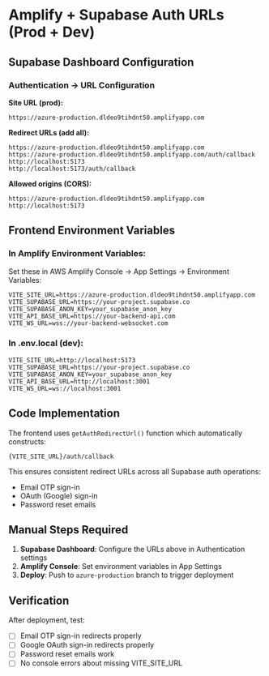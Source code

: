 # Amplify + Supabase Auth URLs (Prod + Dev)

## Supabase Dashboard Configuration

### Authentication → URL Configuration

**Site URL (prod):**
```
https://azure-production.dldeo9tihdnt50.amplifyapp.com
```

**Redirect URLs (add all):**
```
https://azure-production.dldeo9tihdnt50.amplifyapp.com
https://azure-production.dldeo9tihdnt50.amplifyapp.com/auth/callback
http://localhost:5173
http://localhost:5173/auth/callback
```

**Allowed origins (CORS):**
```
https://azure-production.dldeo9tihdnt50.amplifyapp.com
http://localhost:5173
```

## Frontend Environment Variables

### In Amplify Environment Variables:
Set these in AWS Amplify Console → App Settings → Environment Variables:

```
VITE_SITE_URL=https://azure-production.dldeo9tihdnt50.amplifyapp.com
VITE_SUPABASE_URL=https://your-project.supabase.co
VITE_SUPABASE_ANON_KEY=your_supabase_anon_key
VITE_API_BASE_URL=https://your-backend-api.com
VITE_WS_URL=wss://your-backend-websocket.com
```

### In .env.local (dev):
```
VITE_SITE_URL=http://localhost:5173
VITE_SUPABASE_URL=https://your-project.supabase.co
VITE_SUPABASE_ANON_KEY=your_supabase_anon_key
VITE_API_BASE_URL=http://localhost:3001
VITE_WS_URL=ws://localhost:3001
```

## Code Implementation

The frontend uses `getAuthRedirectUrl()` function which automatically constructs:
```
{VITE_SITE_URL}/auth/callback
```

This ensures consistent redirect URLs across all Supabase auth operations:
- Email OTP sign-in
- OAuth (Google) sign-in  
- Password reset emails

## Manual Steps Required

1. **Supabase Dashboard**: Configure the URLs above in Authentication settings
2. **Amplify Console**: Set environment variables in App Settings
3. **Deploy**: Push to `azure-production` branch to trigger deployment

## Verification

After deployment, test:
- [ ] Email OTP sign-in redirects properly
- [ ] Google OAuth sign-in redirects properly  
- [ ] Password reset emails work
- [ ] No console errors about missing VITE_SITE_URL

